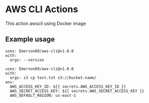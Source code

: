 # AWS CLI Actions

This action awscli using Docker image

## Example usage

```
uses: Emerson89/aws-cli@v1.0.0
with:
  args: --version
```

```
uses: Emerson89/aws-cli@v1.0.0
with:
  args: s3 cp test.txt s3://bucket-name/
env:
  AWS_ACCESS_KEY_ID: ${{ secrets.AWS_ACCESS_KEY_ID }}
  AWS_SECRET_ACCESS_KEY: ${{ secrets.AWS_SECRET_ACCESS_KEY }}
  AWS_DEFAULT_REGION: us-east-1  
```
